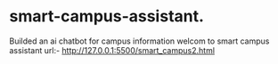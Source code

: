 # smart-campus-assistant.
Builded  an ai chatbot for campus information
welcom to smart campus assistant url:- http://127.0.0.1:5500/smart_campus2.html
